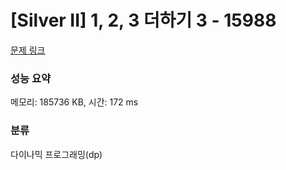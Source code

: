 # [Silver II] 1, 2, 3 더하기 3 - 15988 

[문제 링크](https://www.acmicpc.net/problem/15988) 

### 성능 요약

메모리: 185736 KB, 시간: 172 ms

### 분류

다이나믹 프로그래밍(dp)


